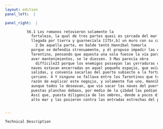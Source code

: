 ```yaml
---
layout: edition
panel_left:  |

panel_right:  |

          56.1 Los romanos retovieron solamente la
            fortaleza, la qual de tres partes quasi es çercada del mar y la una quarta parte tiene
            llegada por tierra y guarnecíala [175r,b] un muro con su cava.
              2 De aquella parte, en balde tentó Hanníbal tomarla
            porque se defendía strenuamente, y él propuso impedir las entradas angostas del puerto
            Tarentino, pensando que aquesta una sola fuesse la vía para que los romanos, no podiendo
            aver mantenimientos, se le diessen. 3 Mas parecía obra
              diffícile23 porque los enemigos posseýan las çerraduras del puerto y las
            naves estavan encerradas en aquel pequeño espaçio, que avían de ser çercadas las
            salidas, y convenía sacarlas del puerto subiecto a la fortaleza y traerlas al mar
            çercano. 4 Y ninguno se fallava entre los Tarentinos que traxesse en medio la
            razón de explicar este negoçio, y solamente fue uno, Hanníbal,
            aunque todos lo deseavan, que vio sacar las naves del puerto con pertrechos y que,
            puestas planchas debaxo, por medio de la çibdad las podían traer al mar. 5
            Assí que, puesta diligencia de los ombres, dende a pocos días se levaron las naves al
            alto mar y las posieron contra las entradas estrechas del puerto.
        

---
```



    Technical Description
